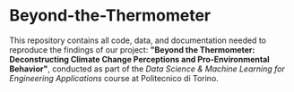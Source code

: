 # Beyond-the-Thermometer
This repository contains all code, data, and documentation needed to reproduce the findings of our project:   **"Beyond the Thermometer: Deconstructing Climate Change Perceptions and Pro-Environmental Behavior"**,   conducted as part of the *Data Science &amp; Machine Learning for Engineering Applications* course at Politecnico di Torino.
